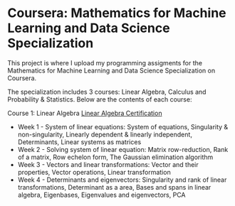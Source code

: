 # Coursera: Mathematics for Machine Learning and Data Science Specialization

This project is where I upload my programming assigments for the Mathematics for Machine Learning and Data Science Specialization on Coursera.


The specialization includes 3 courses: Linear Algebra, Calculus and Probability & Statistics. Below are the contents of each course:


Course 1: Linear Algebra
[Linear Algebra Certification](https://github.com/user-attachments/files/17084046/Coursera.FJSDSDQLX3QQ.1.pdf)
* Week 1 - System of linear equations: System of equations, Singularity & non-singularity, Linearly dependent & linearly independent, Determinants, Linear systems as matrices
* Week 2 - Solving system of linear equation: Matrix row-reduction, Rank of a matrix, Row echelon form, The Gaussian elimination algorithm
* Week 3 - Vectors and linear transformations: Vector and their properties, Vector operations, Linear transformation
* Week 4 - Determinants and eigenvectors: Singularity and rank of linear transformations, Determinant as a area, Bases and spans in linear algebra, Eigenbases, Eigenvalues and eigenvectors, PCA
